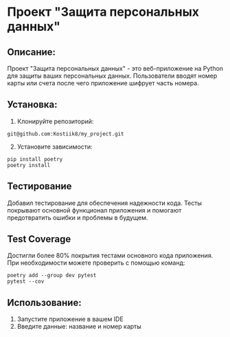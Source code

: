 # Проект "Защита персональных данных"
## Описание:
Проект "Защита персональных данных" - это веб-приложение на Python для защиты ваших персональных данных. Пользователи вводят номер карты или счета после чего приложение шифрует часть номера.
## Установка:
1. Клонируйте репозиторий:
```
git@github.com:Kostiik8/my_project.git
```
2. Установите зависимости:
```
pip install poetry
poetry install
```
## Тестирование
Добавил тестирование для обеспечения надежности кода. Тесты покрывают основной функционал приложения и помогают предотвратить ошибки и проблемы в будущем.

## Test Coverage
Достигли более 80% покрытия тестами основного кода приложения. При необходимости можете проверить с помощью команд:
```
poetry add --group dev pytest
pytest --cov 
```
## Использование:
1. Запустите приложение в вашем IDE
2. Введите данные: название и номер карты